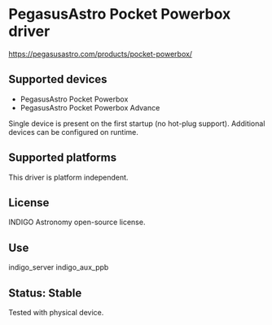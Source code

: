 # PegasusAstro Pocket Powerbox driver

https://pegasusastro.com/products/pocket-powerbox/

## Supported devices
* PegasusAstro Pocket Powerbox
* PegasusAstro Pocket Powerbox Advance

Single device is present on the first startup (no hot-plug support). Additional devices can be configured on runtime.

## Supported platforms

This driver is platform independent.

## License

INDIGO Astronomy open-source license.

## Use

indigo_server indigo_aux_ppb

## Status: Stable

Tested with physical device.
